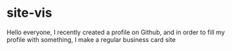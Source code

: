 # site-vis
Hello everyone, I recently created a profile on Github, and in order to fill my profile with something, I make a regular business card site